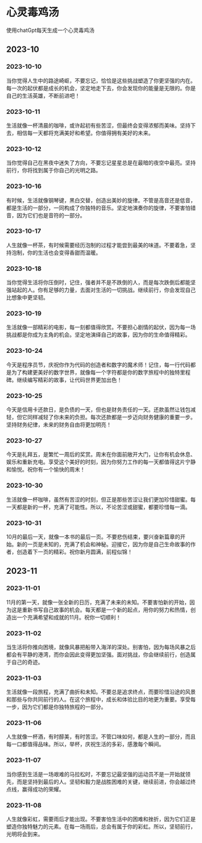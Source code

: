 # 心灵毒鸡汤
使用chatGpt每天生成一个心灵毒鸡汤

## 2023-10

### 2023-10-10

当你觉得人生中的路途崎岖，不要忘记，恰恰是这些挑战塑造了你更坚强的内在。每一次的起伏都是成长的机会，坚定地走下去，你会发现你的能量是无限的。你是自己的生活英雄，不断前进吧！

### 2023-10-11

生活就像一杯清晨的咖啡，或许起初有些苦涩，但最终会变得浓郁而美味。坚持下去，相信每一天都将充满美好和希望。你值得拥有美好的未来。

### 2023-10-12

当你觉得自己在黑夜中迷失了方向，不要忘记星星总是在最暗的夜空中最亮。坚持前行，你将找到属于你自己的光明之路。

### 2023-10-16

有时候，生活就像钢琴键，黑白交替，创造出美妙的旋律。不管是高音还是低音，都是生活的一部分，一同构成了你独特的音乐。坚定地演奏你的旋律，不要害怕错音，因为它们也是音符的一部分。

### 2023-10-17
人生就像一杯茶，有时候需要经历泡制的过程才能尝到最美的味道。不要着急，坚持泡制，你的生活也会变得香甜而温暖。

### 2023-10-18
当你觉得生活将你压倒时，记住，强者并不是不跌倒的人，而是每次跌倒后都能坚强站起的人。你有足够的力量，去面对生活的一切挑战。继续前行，你会发现自己比想象中更坚韧。

### 2023-10-19
生活就像一部精彩的电影，每一刻都值得欣赏。不要担心剧情的起伏，因为每一场挑战都是你成为主角的机会。坚定地演绎自己的故事，因为你的生命值得精彩。

### 2023-10-24
今天是程序员节，庆祝你作为代码的创造者和数字的魔术师！记住，每一行代码都是为了构建更美好的数字世界，就像每一个字符都是你的数字旅程中的独特里程碑。继续编写精彩的故事，让代码世界更加出色！

### 2023-10-25
今天是信用卡还款日，是负债的一天，但也是财务责任的一天。还款虽然让钱包减轻，但它同样减轻了你未来的负担。每次还款都是一步迈向财务健康的重要一步。坚持财务纪律，未来的财务自由将更加明亮！

### 2023-10-27
今天是礼拜五，是繁忙一周后的奖赏。周末在你面前敞开大门，让你有机会休息、娱乐和重新充电。享受这个美好的时刻，因为你努力工作的每一天都值得这片宁静和愉悦。祝你有一个愉快的周末！

### 2023-10-30

生活就像一杯咖啡，虽然有苦涩的时刻，但正是那些苦涩让我们更加珍惜甜蜜。每一天都是新的一杯，充满了可能性。所以，不论苦涩或甜蜜，都要珍惜每一滴。

### 2023-10-31
10月的最后一天，就像一本书的最后一页。不要悲伤结束，要兴奋新篇章的开始。新的一页是未知的，充满了机会和神秘。迎接它，因为你是自己生命故事的作者，创造着下一页的精彩。祝你新月圆满，前程似锦！

## 2023-11
### 2023-11-01
11月的第一天，就像一张全新的日历，充满了未来的未知。不要害怕新的开始，因为这是重新书写自己故事的机会。每天都是一个新的起点，用你的努力和热情，创造出一个充满希望和成就的11月。祝你一切顺利！

### 2023-11-02
当生活将你推向困境，就像风暴把船带入海洋的深处。别害怕，因为每场风暴之后都会有平静的港湾，而你会因此变得更加坚强。面对挑战，你会继续前行，创造属于自己的奇迹。

### 2023-11-03
生活就像一段旅程，充满了曲折和未知。不要总是追求终点，而要珍惜沿途的风景和那些与你共同前行的人。在这个旅程中，成长和体验比目的地更为重要。享受每一步，因为它们都是你独特旅程的一部分。

### 2023-11-06
人生就像一杯酒，有时醇美，有时苦涩。不管口味如何，都是人生的一部分，而且每一口都值得品味。所以，举杯，庆祝生活的多彩，感激每个瞬间。

### 2023-11-07
当你感到生活是一场艰难的马拉松时，不要忘记最坚强的运动员不是一开始就领先，而是坚持到最后的人。坚韧和毅力是战胜困难的关键，继续前进，你会越过终点线，赢得成功的荣耀。

### 2023-11-08
人生就像彩虹，需要雨后才能出现。不要害怕生活中的困难和挫折，因为它们正是塑造你独特魅力的元素。在每一场雨后，总会有属于你的彩虹。所以，坚韧前行，光明将会到来。
